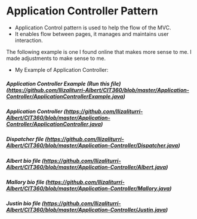 # Application Controller Pattern

- Application Control pattern is used to help the flow of the MVC. 
- It enables flow between pages, it manages and maintains user interaction. 

The following example is one I found online that makes more sense to me. I made adjustments to make sense to me. 
- My Example of Application Controller:

##### Application Controller Example (Run this file) (https://github.com/Ilizaliturri-Albert/CIT360/blob/master/Application-Controller/ApplicationControllerExample.java)

##### Application Controller (https://github.com/Ilizaliturri-Albert/CIT360/blob/master/Application-Controller/ApplicationController.java)

##### Dispatcher file (https://github.com/Ilizaliturri-Albert/CIT360/blob/master/Application-Controller/Dispatcher.java)

##### Albert bio file (https://github.com/Ilizaliturri-Albert/CIT360/blob/master/Application-Controller/Albert.java)
##### Mallory bio file (https://github.com/Ilizaliturri-Albert/CIT360/blob/master/Application-Controller/Mallory.java)
##### Justin bio file (https://github.com/Ilizaliturri-Albert/CIT360/blob/master/Application-Controller/Justin.java)
